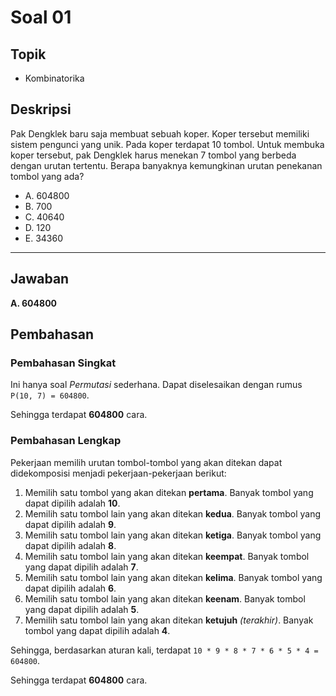 # Soal 01

## Topik

* Kombinatorika

## Deskripsi

Pak Dengklek baru saja membuat sebuah koper. Koper tersebut memiliki sistem pengunci yang unik. Pada koper terdapat 10 tombol. Untuk membuka koper tersebut, pak Dengklek harus menekan 7 tombol yang berbeda dengan urutan tertentu. Berapa banyaknya kemungkinan urutan penekanan tombol yang ada?

* A. 604800
* B. 700
* C. 40640
* D. 120
* E. 34360

---

## Jawaban

**A. 604800**

## Pembahasan

### Pembahasan Singkat

Ini hanya soal *Permutasi* sederhana.
Dapat diselesaikan dengan rumus `P(10, 7) = 604800`.

Sehingga terdapat **604800** cara.

### Pembahasan Lengkap

Pekerjaan memilih urutan tombol-tombol yang akan ditekan dapat didekomposisi menjadi pekerjaan-pekerjaan berikut:

1. Memilih satu tombol yang akan ditekan **pertama**. Banyak tombol yang dapat dipilih adalah **10**.
2. Memilih satu tombol lain yang akan ditekan **kedua**. Banyak tombol yang dapat dipilih adalah **9**.
3. Memilih satu tombol lain yang akan ditekan **ketiga**. Banyak tombol yang dapat dipilih adalah **8**.
4. Memilih satu tombol lain yang akan ditekan **keempat**. Banyak tombol yang dapat dipilih adalah **7**.
5. Memilih satu tombol lain yang akan ditekan **kelima**. Banyak tombol yang dapat dipilih adalah **6**.
6. Memilih satu tombol lain yang akan ditekan **keenam**. Banyak tombol yang dapat dipilih adalah **5**.
7. Memilih satu tombol lain yang akan ditekan **ketujuh** *(terakhir)*. Banyak tombol yang dapat dipilih adalah **4**.

Sehingga, berdasarkan aturan kali, terdapat `10 * 9 * 8 * 7 * 6 * 5 * 4 = 604800`.

Sehingga terdapat **604800** cara.